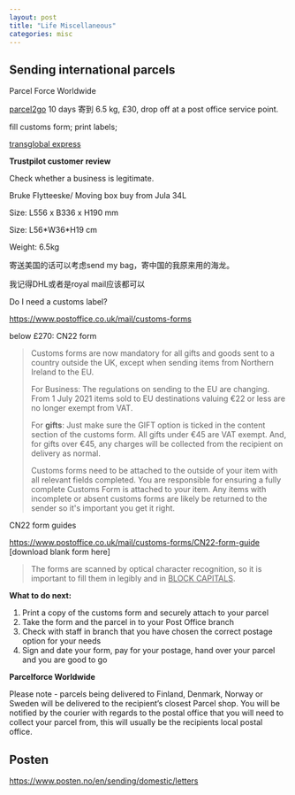 ```yaml
---
layout: post
title: "Life Miscellaneous"
categories: misc
---
```


## Sending international parcels

Parcel Force Worldwide

[parcel2go](https://www.parcel2go.com/) 10 days 寄到 6.5 kg, £30, drop off at a post office service point.

fill customs form; print labels;

[transglobal express](https://www.transglobalexpress.co.uk/?gclid=EAIaIQobChMI_dfLq_eh9gIVybHtCh1pcQmSEAAYASAAEgIWzPD_BwE)



**Trustpilot customer review**

Check whether a business is legitimate.



Bruke Flytteeske/ Moving box buy from Jula 34L

Size: L556 x B336 x H190 mm



Size: L56\*W36\*H19 cm 

Weight: 6.5kg

寄送美国的话可以考虑send my bag，寄中国的我原来用的海龙。

我记得DHL或者是royal mail应该都可以



Do I need a customs label?

https://www.postoffice.co.uk/mail/customs-forms

below £270: CN22 form

>   Customs forms are now mandatory for all gifts and goods sent to a country outside the UK, except when sending items from Northern Ireland to the EU.
>
>   For Business: The regulations on sending to the EU are changing. From 1 July 2021 items sold to EU destinations valuing €22 or less are no longer exempt from VAT.
>
>   For **gifts**: Just make sure the GIFT option is ticked in the content section of the customs form. All gifts under €45 are VAT exempt. And, for gifts over €45, any charges will be collected from the recipient on delivery as normal.
>
>   Customs forms need to be attached to the outside of your item with all relevant fields completed. You are responsible for ensuring a fully complete Customs Form is attached to your item. Any items with incomplete or absent customs forms are likely be returned to the sender so it's important you get it right.

CN22 form guides

<https://www.postoffice.co.uk/mail/customs-forms/CN22-form-guide> [download blank form here]

>   The forms are scanned by optical character recognition, so it is important to fill them in legibly and in <u>BLOCK CAPITALS</u>.



**What to do next:**

1.  Print a copy of the customs form and securely attach to your parcel
2.  Take the form and the parcel in to your Post Office branch
3.  Check with staff in branch that you have chosen the correct postage option for your needs
4.  Sign and date your form, pay for your postage, hand over your parcel and you are good to go



**Parcelforce Worldwide**

Please note - parcels being delivered to Finland, Denmark, Norway or Sweden will be delivered to the recipient’s closest Parcel shop. You will be notified by the courier with regards to the postal office that you will need to collect your parcel from, this will usually be the recipients local postal office.



## Posten

<https://www.posten.no/en/sending/domestic/letters>
